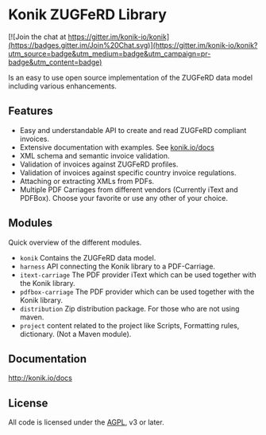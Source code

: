# Konik ZUGFeRD Library

[![Join the chat at https://gitter.im/konik-io/konik](https://badges.gitter.im/Join%20Chat.svg)](https://gitter.im/konik-io/konik?utm_source=badge&utm_medium=badge&utm_campaign=pr-badge&utm_content=badge)

Is an easy to use open source implementation of the ZUGFeRD data model including various enhancements. 

## Features 
 - Easy and understandable API to create and read ZUGFeRD compliant invoices.
 - Extensive documentation with examples. See [konik.io/docs](http://konik.io/docs)
 - XML schema and semantic invoice validation.
 - Validation of invoices against ZUGFeRD profiles.
 - Validation of invoices against specific country invoice regulations.
 - Attaching or extracting XMLs from PDFs.
 - Multiple PDF Carriages from different vendors (Currently iText and PDFBox). Choose your favorite or use any other of your choice.

## Modules 

Quick overview of the different modules.

 - ```konik``` Contains the ZUGFeRD data model. 
 - ```harness``` API connecting the Konik library to a PDF-Carriage.
 - ```itext-carriage```	The PDF provider iText which can be used together with the Konik library.
 - ```pdfbox-carriage```	The PDF provider which can be used together with the Konik library.
 - ```distribution``` Zip distribution package. For those who are not using maven.
 - ```project``` content related to the project like Scripts, Formatting rules, dictionary.  (Not a Maven module). 

## Documentation  

http://konik.io/docs





## License

All code is licensed under the [AGPL](LICENCE.md), v3 or later.

